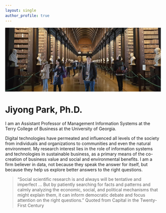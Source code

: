 ```yaml
---
layout: single
author_profile: true
---
```


![](/assets/images/home-photo.jpg)

# Jiyong Park, Ph.D.


I am an Assistant Professor of Management Information Systems at the Terry College of Business at the University of Georgia.

Digital technologies have permeated and influenced all levels of the society from individuals and organizations to communities and even the natural environment. My research interest lies in the role of information systems and technologies in sustainable business, as a primary means of the co-creation of business value and social and environmental benefits. I am a firm believer in data, not because they speak the answer for itself, but because they help us explore better answers to the right questions.

> “Social scientific research is and always will be tentative and imperfect ... But by patiently searching for facts and patterns and calmly analyzing the economic, social, and political mechanisms that might explain them, it can inform democratic debate and focus attention on the right questions.” Quoted from Capital in the Twenty-First Century
